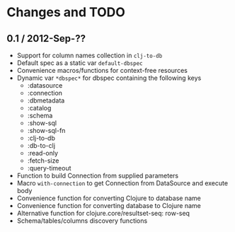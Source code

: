 # Changes and TODO


## 0.1 / 2012-Sep-??

* Support for column names collection in `clj-to-db`
* Default spec as a static var `default-dbspec`
* Convenience macros/functions for context-free resources
* Dynamic var `*dbspec*` for dbspec containing the following keys
  * :datasource
  * :connection
  * :dbmetadata
  * :catalog
  * :schema
  * :show-sql
  * :show-sql-fn
  * :clj-to-db
  * :db-to-clj
  * :read-only
  * :fetch-size
  * :query-timeout
* Function to build Connection from supplied parameters
* Macro `with-connection` to get Connection from DataSource and execute body
* Convenience function for converting Clojure to database name
* Convenience function for converting database to Clojure name
* Alternative function for clojure.core/resultset-seq: row-seq
* Schema/tables/columns discovery functions